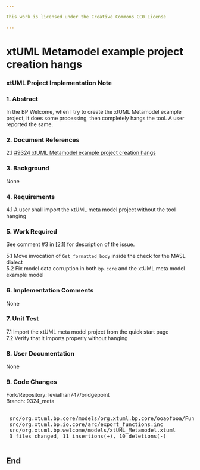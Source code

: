 ```yaml
---

This work is licensed under the Creative Commons CC0 License

---
```


# xtUML Metamodel example project creation hangs
### xtUML Project Implementation Note

### 1. Abstract

In the BP Welcome, when I try to create the xtUML Metamodel example project, it
does some processing, then completely hangs the tool.  A user reported the
same.

### 2. Document References

<a id="2.1"></a>2.1 [#9324 xtUML Metamodel example project creation hangs](https://support.onefact.net/issues/9324)  

### 3. Background

None

### 4. Requirements

4.1 A user shall import the xtUML meta model project without the tool hanging  

### 5. Work Required

See comment #3 in [[2.1]](#2.1) for description of the issue.

5.1 Move invocation of `Get_formatted_body` inside the check for the MASL
dialect  
5.2 Fix model data corruption in both `bp.core` and the xtUML meta model example
model  

### 6. Implementation Comments

None

### 7. Unit Test

7.1 Import the xtUML meta model project from the quick start page  
7.2 Verify that it imports properly without hanging  

### 8. User Documentation

None

### 9. Code Changes

Fork/Repository: leviathan747/bridgepoint  
Branch: 9324_meta  

<pre>

 src/org.xtuml.bp.core/models/org.xtuml.bp.core/ooaofooa/Functions/OAL Validation Utility Functions/OAL Validation Utility Functions.xtuml |  4 ++--
 src/org.xtuml.bp.io.core/arc/export_functions.inc                                                                                         | 13 +++++++------
 src/org.xtuml.bp.welcome/models/xtUML_Metamodel.xtuml                                                                                     |  4 ++--
 3 files changed, 11 insertions(+), 10 deletions(-)

</pre>

End
---

